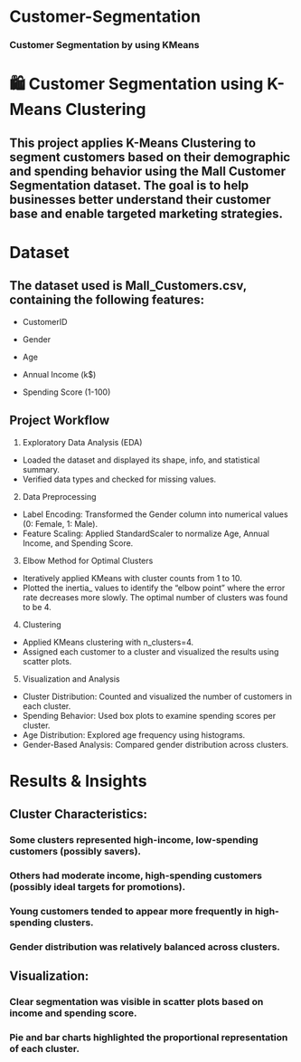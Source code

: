 # Customer-Segmentation
### Customer Segmentation by using KMeans



# 🛍️ Customer Segmentation using K-Means Clustering
## This project applies K-Means Clustering to segment customers based on their demographic and spending behavior using the Mall Customer Segmentation dataset. The goal is to help businesses better understand their customer base and enable targeted marketing strategies.


# Dataset

## The dataset used is Mall_Customers.csv, containing the following features:

* CustomerID

* Gender

* Age

* Annual Income (k$)

* Spending Score (1-100)


## Project Workflow

1. Exploratory Data Analysis (EDA)
* Loaded the dataset and displayed its shape, info, and statistical summary.
* Verified data types and checked for missing values.

2. Data Preprocessing
* Label Encoding: Transformed the Gender column into numerical values (0: Female, 1: Male).
* Feature Scaling: Applied StandardScaler to normalize Age, Annual Income, and Spending Score.

3. Elbow Method for Optimal Clusters
* Iteratively applied KMeans with cluster counts from 1 to 10.
* Plotted the inertia_ values to identify the “elbow point” where the error rate decreases more slowly. The optimal number of clusters was found to be 4.

4. Clustering
* Applied KMeans clustering with n_clusters=4.
* Assigned each customer to a cluster and visualized the results using scatter plots.

5. Visualization and Analysis
* Cluster Distribution: Counted and visualized the number of customers in each cluster.
* Spending Behavior: Used box plots to examine spending scores per cluster.
* Age Distribution: Explored age frequency using histograms.
* Gender-Based Analysis: Compared gender distribution across clusters.


# Results & Insights

## Cluster Characteristics:

### Some clusters represented high-income, low-spending customers (possibly savers).
### Others had moderate income, high-spending customers (possibly ideal targets for promotions).
### Young customers tended to appear more frequently in high-spending clusters.
### Gender distribution was relatively balanced across clusters.

## Visualization:

### Clear segmentation was visible in scatter plots based on income and spending score.
### Pie and bar charts highlighted the proportional representation of each cluster.
